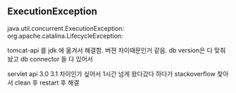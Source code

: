 ExecutionException
---
java.util.concurrent.ExecutionException: org.apache.catalina.LifecycleException:

tomcat-api 를 jdk 에 옮겨서 해결함. 버젼 차이때문인거 같음.
db version은 다 맞춰놨고 db connector 들 다 있어서

servlet api 3.0 3.1 차이인가 싶어서 1시간 넘게 왔다갔다 하다가 
stackoverflow 찾아서 clean 후 restart 후 해결
